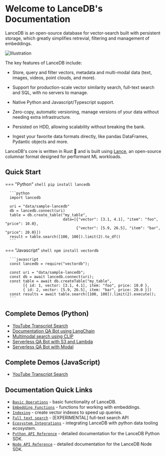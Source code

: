 # Welcome to LanceDB's Documentation

LanceDB is an open-source database for vector-search built with persistent storage, which greatly simplifies retrevial, filtering and management of embeddings.

![Illustration](/assets/ecosystem-illustration.png)

The key features of LanceDB include:

* Store, query and filter vectors, metadata and multi-modal data (text, images, videos, point clouds, and more).

* Support for production-scale vector similarity search, full-text search and SQL, with no servers to manage.

* Native Python and Javascript/Typescript support.

* Zero-copy, automatic versioning, manage versions of your data without needing extra infrastructure.

* Persisted on HDD, allowing scalability without breaking the bank.

* Ingest your favorite data formats directly, like pandas DataFrames, Pydantic objects and more.


LanceDB's core is written in Rust 🦀 and is built using <a href="https://github.com/lancedb/lance">Lance</a>, an open-source columnar format designed for performant ML workloads.

## Quick Start

=== "Python"
      ```shell
      pip install lancedb
      ```

      ```python
      import lancedb

      uri = "data/sample-lancedb"
      db = lancedb.connect(uri)
      table = db.create_table("my_table",
                              data=[{"vector": [3.1, 4.1], "item": "foo", "price": 10.0},
                                    {"vector": [5.9, 26.5], "item": "bar", "price": 20.0}])
      result = table.search([100, 100]).limit(2).to_df()
      ```

=== "Javascript"
      ```shell
      npm install vectordb
      ```

      ```javascript
      const lancedb = require("vectordb");

      const uri = "data/sample-lancedb";
      const db = await lancedb.connect(uri);
      const table = await db.createTable("my_table",
            [{ id: 1, vector: [3.1, 4.1], item: "foo", price: 10.0 },
            { id: 2, vector: [5.9, 26.5], item: "bar", price: 20.0 }])
      const results = await table.search([100, 100]).limit(2).execute();
      ```

## Complete Demos (Python)
- [YouTube Transcript Search](notebooks/youtube_transcript_search.ipynb)
- [Documentation QA Bot using LangChain](notebooks/code_qa_bot.ipynb)
- [Multimodal search using CLIP](notebooks/multimodal_search.ipynb)
- [Serverless QA Bot with S3 and Lambda](examples/serverless_lancedb_with_s3_and_lambda.md)
- [Serverless QA Bot with Modal](examples/serverless_qa_bot_with_modal_and_langchain.md)

## Complete Demos (JavaScript)
- [YouTube Transcript Search](examples/youtube_transcript_bot_with_nodejs.md)

## Documentation Quick Links
* [`Basic Operations`](basic.md) - basic functionality of LanceDB.
* [`Embedding Functions`](embedding.md) - functions for working with embeddings.
* [`Indexing`](ann_indexes.md) - create vector indexes to speed up queries.
* [`Full text search`](fts.md) - [EXPERIMENTAL] full-text search API
* [`Ecosystem Integrations`](python/integration.md) - integrating LanceDB with python data tooling ecosystem.
* [`Python API Reference`](python/python.md) - detailed documentation for the LanceDB Python SDK.
* [`Node API Reference`](javascript/modules.md) - detailed documentation for the LanceDB Node SDK.
